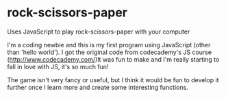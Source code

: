 # rock-scissors-paper
Uses JavaScript to play rock-scissors-paper with your computer

I'm a coding newbie and this is my first program using JavaScript (other than 'hello world'). I got the original code from codecademy's JS course (http://www.codecademy.com/)It was fun to make and I'm really starting to fall in love with JS, it's so much fun!

The game isn't very fancy or useful, but I think it would be fun to develop it further once I learn more and create some interesting functions.
